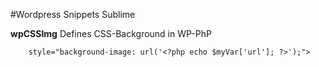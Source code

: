 #Wordpress Snippets Sublime

**wpCSSImg** Defines CSS-Background in WP-PhP

<?php if(!empty($myVar)) : ?>
        style="background-image: url('<?php echo $myVar['url']; ?>');">
<?php endif; ?>

